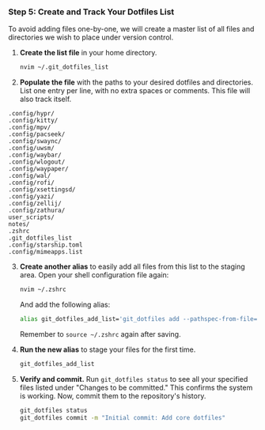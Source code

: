 ### Step 5: Create and Track Your Dotfiles List

To avoid adding files one-by-one, we will create a master list of all files and directories we wish to place under version control.

1.  **Create the list file** in your home directory.
    ```bash
    nvim ~/.git_dotfiles_list
    ```

2.  **Populate the file** with the paths to your desired dotfiles and directories. List one entry per line, with no extra spaces or comments. This file will also track itself.

```plaintext
.config/hypr/
.config/kitty/
.config/mpv/
.config/pacseek/
.config/swaync/
.config/uwsm/
.config/waybar/
.config/wlogout/
.config/waypaper/
.config/wal/
.config/rofi/
.config/xsettingsd/
.config/yazi/
.config/zellij/
.config/zathura/
user_scripts/
notes/
.zshrc
.git_dotfiles_list
.config/starship.toml
.config/mimeapps.list
```

3.  **Create another alias** to easily add all files from this list to the staging area. Open your shell configuration file again:
    ```bash
    nvim ~/.zshrc
    ```
    And add the following alias:
    ```bash
    alias git_dotfiles_add_list='git_dotfiles add --pathspec-from-file=.git_dotfiles_list'
    ```
    Remember to `source ~/.zshrc` again after saving.

4.  **Run the new alias** to stage your files for the first time.
    ```bash
    git_dotfiles_add_list
    ```

5.  **Verify and commit.** Run `git_dotfiles status` to see all your specified files listed under "Changes to be committed." This confirms the system is working. Now, commit them to the repository's history.
    ```bash
    git_dotfiles status
    git_dotfiles commit -m "Initial commit: Add core dotfiles"
    ```
